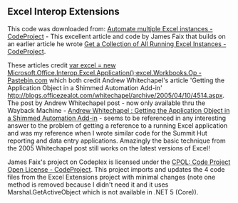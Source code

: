 ## Excel Interop Extensions

This code was downloaded from: [Automate multiple Excel instances - CodeProject](https://www.codeproject.com/articles/1157395/automate-multiple-excel-instances) - This excellent article and code by James Faix that builds on an earlier article he wrote [Get a Collection of All Running Excel Instances - CodeProject](https://www.codeproject.com/Tips/1080611/Get-a-Collection-of-All-Running-Excel-Instances).

These articles credit [var excel = new Microsoft.Office.Interop.Excel.Application();excel.Workbooks.Op - Pastebin.com](https://pastebin.com/F7gkrAST) which both credit Andrew Whitechapel's article 'Getting the Application Object in a Shimmed Automation Add-in' http://blogs.officezealot.com/whitechapel/archive/2005/04/10/4514.aspx. The post by Andrew Whitechapel post - now only available thru the Wayback Machine - [Andrew Whitechapel : Getting the Application Object in a Shimmed Automation Add-in](https://web.archive.org/web/20130518152056/http://blogs.officezealot.com/whitechapel/archive/2005/04/10/4514.aspx) - seems to be referenced in any interesting answer to the problem of getting a reference to a running Excel application and was my reference when I wrote similar code for the Summit Hut reporting and data entry applications. Amazingly the basic technique from the 2005 Whitechapel post still works on the latest versions of Excel!

James Faix's project on Codeplex is licensed under the [CPOL: Code Project Open License - CodeProject](https://www.codeproject.com/info/cpol10.aspx). This project imports and updates the 4 code files from the Excel Extensions project with minimal changes (note one method is removed because I didn't need it and it uses Marshal.GetActiveObject which is not available in .NET 5 (Core)).
